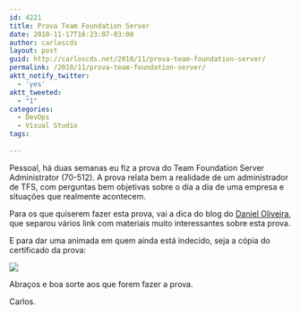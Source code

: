 ```yaml
---
id: 4221
title: Prova Team Foundation Server
date: 2010-11-17T16:23:07-03:00
author: carloscds
layout: post
guid: http://carloscds.net/2010/11/prova-team-foundation-server/
permalink: /2010/11/prova-team-foundation-server/
aktt_notify_twitter:
  - 'yes'
aktt_tweeted:
  - "1"
categories:
  - DevOps
  - Visual Studio
tags:
  
---
```

Pessoal, há duas semanas eu fiz a prova do Team Foundation Server Administrator (70-512). A prova relata bem a realidade de um administrador de TFS, com perguntas bem objetivas sobre o dia a dia de uma empresa e situações que realmente acontecem.

Para os que quiserem fazer esta prova, vai a dica do blog do [Daniel Oliveira](http://dfaoliveira.wordpress.com/2010/10/08/exame-70-512), que separou vários link com materiais muito interessantes sobre esta prova.

E para dar uma animada em quem ainda está indecido, seja a cópia do certificado da prova:

![]( wp-content/uploads/2010/11/CertificadoTFS1.jpg)

Abraços e boa sorte aos que forem fazer a prova.

Carlos.